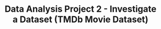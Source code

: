 # <h1 style="text-align:center;">Data Analysis Project 2 - Investigate a Dataset (TMDb Movie Dataset)</h1>

